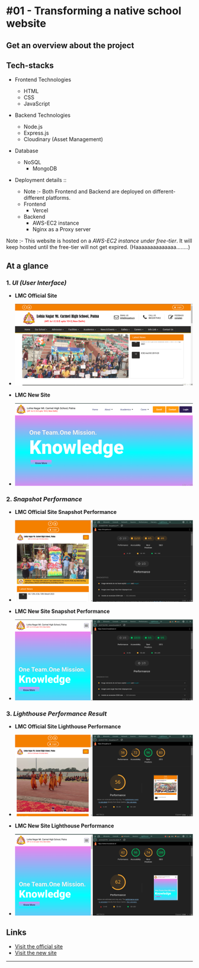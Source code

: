 # #01 - Transforming a native school website

## Get an overview about the project

## Tech-stacks

- Frontend Technologies

  - HTML
  - CSS
  - JavaScript

- Backend Technologies
  - Node.js
  - Express.js
  - Cloudinary (Asset Management)
- Database

  - NoSQL
    - MongoDB

- Deployment details ::
  - Note :- Both Frontend and Backend are deployed on different-different platforms.
  - Frontend
    - Vercel
  - Backend
    - AWS-EC2 instance
    - Nginx as a Proxy server

Note :- This website is hosted on a _AWS-EC2 instance under free-tier_. It will keep hosted until the free-tier will not get expired. (Haaaaaaaaaaaaaa........)

## At a glance

### 1. **_UI (User Interface)_**

- **LMC Official Site**
- ![LMC Official Site](./lmcOfficialSite.png)

- **LMC New Site**
- ![LMC New Site](./lmcNewSite.png)

### 2. **_Snapshot Performance_**

- **LMC Official Site Snapshot Performance**
- ![LMC Official Site Snapshot Performance](./officialSiteSnapshotPerformanceChartTwo.png)

- **LMC New Site Snapshot Performance**
- ![LMC New Site Snapshot Performance](./newSiteSnapshotPerformanceChartTwo.png)

### 3. **_Lighthouse Performance Result_**

- **LMC Official Site Lighthouse Performance**
- ![LMC Official Site Lighthouse Performance](./officialSiteLighthousePerformanceChartOne.png)

- **LMC New Site Lighthouse Performance**
- ![LMC New Site Lighthouse Performance](./newSiteLighthousePerformanceChartOne.png)

## Links

- <a href="https://lmcpatna.in/" target="_blank">Visit the official site</a>
- <a href="https://www.lmceduhub.in/" target="_blank">Visit the new site</a>

---
